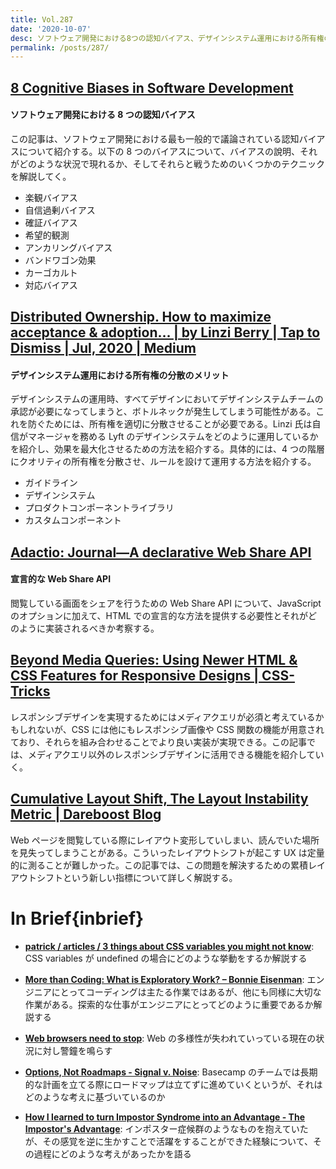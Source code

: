 ```yaml
---
title: Vol.287
date: '2020-10-07'
desc: ソフトウェア開発における8つの認知バイアス、デザインシステム運用における所有権の分散のメリット、宣言的なWeb Share API、ほか計10リンク
permalink: /posts/287/
---
```


## [8 Cognitive Biases in Software Development](https://thevaluable.dev/cognitive-bias-software-development/)

#### ソフトウェア開発における 8 つの認知バイアス

この記事は、ソフトウェア開発における最も一般的で議論されている認知バイアスについて紹介する。以下の 8 つのバイアスについて、バイアスの說明、それがどのような状況で現れるか、そしてそれらと戦うためのいくつかのテクニックを解説してく。

- 楽観バイアス
- 自信過剰バイアス
- 確証バイアス
- 希望的観測
- アンカリングバイアス
- バンドワゴン効果
- カーゴカルト
- 対応バイアス

## [Distributed Ownership. How to maximize acceptance & adoption… | by Linzi Berry | Tap to Dismiss | Jul, 2020 | Medium](https://medium.com/tap-to-dismiss/distributed-ownership-8f82352b9cbb)

#### デザインシステム運用における所有権の分散のメリット

デザインシステムの運用時、すべてデザインにおいてデザインシステムチームの承認が必要になってしまうと、ボトルネックが発生してしまう可能性がある。これを防ぐためには、所有権を適切に分散させることが必要である。Linzi 氏は自信がマネージャを務める Lyft のデザインシステムをどのように運用しているかを紹介し、効果を最大化させるための方法を紹介する。具体的には、4 つの階層にクオリティの所有権を分散させ、ルールを設けて運用する方法を紹介する。

- ガイドライン
- デザインシステム
- プロダクトコンポーネントライブラリ
- カスタムコンポーネント

## [Adactio: Journal—A declarative Web Share API](https://adactio.com/journal/17398)

#### 宣言的な Web Share API

閲覧している画面をシェアを行うための Web Share API について、JavaScript のオプションに加えて、HTML での宣言的な方法を提供する必要性とそれがどのように実装されるべきか考察する。

## [Beyond Media Queries: Using Newer HTML & CSS Features for Responsive Designs | CSS-Tricks](https://css-tricks.com/beyond-media-queries-using-newer-html-css-features-for-responsive-designs/)

レスポンシブデザインを実現するためにはメディアクエリが必須と考えているかもしれないが、CSS には他にもレスポンシブ画像や CSS 関数の機能が用意されており、それらを組み合わせることでより良い実装が実現できる。この記事では、メディアクエリ以外のレスポンシブデザインに活用できる機能を紹介していく。

## [Cumulative Layout Shift, The Layout Instability Metric | Dareboost Blog](https://blog.dareboost.com:443/en/2020/09/cumulative-layout-shift-visual-instability/)

Web ページを閲覧している際にレイアウト変形していしまい、読んでいた場所を見失ってしまうことがある。こういったレイアウトシフトが起こす UX は定量的に測ることが難しかった。この記事では、この問題を解決するための累積レイアウトシフトという新しい指標について詳しく解説する。

# In Brief{inbrief}

- **[patrick / articles / 3 things about CSS variables you might not know](https://patrickbrosset.com/articles/2020-09-21-3-things-about-css-variables-you-might-not-know/)**: CSS variables が undefined の場合にどのような挙動をするか解説する

- **[More than Coding: What is Exploratory Work? – Bonnie Eisenman](https://blog.bonnieeisenman.com/blog/senior-work/)**: エンジニアにとってコーディングは主たる作業ではあるが、他にも同様に大切な作業がある。探索的な仕事がエンジニアにとってどのように重要であるか解説する

- **[Web browsers need to stop](https://drewdevault.com/2020/08/13/Web-browsers-need-to-stop.html)**: Web の多様性が失われていっている現在の状況に対し警鐘を鳴らす

- **[Options, Not Roadmaps - Signal v. Noise](https://m.signalvnoise.com/options-not-roadmaps/)**: Basecamp のチームでは長期的な計画を立てる際にロードマップは立てずに進めていくというが、それはどのような考えに基づいているのか

- **[How I learned to turn Impostor Syndrome into an Advantage - The Impostor's Advantage](https://www.zainrizvi.io/blog/the-impostors-advantage/)**: インポスター症候群のようなものを抱えていたが、その感覚を逆に生かすことで活躍をすることができた経験について、その過程にどのような考えがあったかを語る

